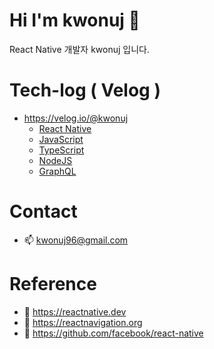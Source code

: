 
# Hi I'm kwonuj 👋
React Native 개발자 kwonuj 입니다.

# Tech-log ( Velog )
- https://velog.io/@kwonuj
  - [React Native](https://velog.io/@kwonuj/series/React-Native)
  - [JavaScript](https://velog.io/@kwonuj/series/JavaScript)
  - [TypeScript](https://velog.io/@kwonuj/series/TypeScript)
  - [NodeJS](https://velog.io/@kwonuj/series/NodeJS)
  - [GraphQL](https://velog.io/@kwonuj/series/GraphQL)

# Contact
- 📫 kwonuj96@gmail.com

# Reference
- 📌 https://reactnative.dev
- 📌 https://reactnavigation.org
- 📌 https://github.com/facebook/react-native
